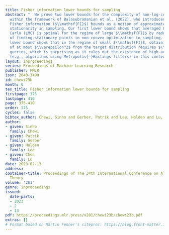 ```yaml
---
title: Fisher information lower bounds for sampling
abstract: "  We prove two lower bounds for the complexity of non-log-concave sampling
  within the framework of Balasubramanian et al. (2022), who introduced the use of
  Fisher information ($\\mathsf{FI}$) bounds as a notion of approximate first-order
  stationarity in sampling. Our first lower bound shows that averaged Langevin Monte
  Carlo (LMC) is optimal for the regime of large $\\mathsf{FI}$ by reducing the problem
  of finding stationary points in non-convex optimization to sampling. Our second
  lower bound shows that in the regime of small $\\mathsf{FI}$, obtaining a $\\mathsf{FI}$
  of at most $\\varepsilon^2$ from the target distribution requires $\\text{poly}(1/\\varepsilon)$
  queries, which is surprising as it rules out the existence of high-accuracy algorithms
  (e.g., algorithms using Metropolis{–}Hastings filters) in this context."
layout: inproceedings
series: Proceedings of Machine Learning Research
publisher: PMLR
issn: 2640-3498
id: chewi23b
month: 0
tex_title: Fisher information lower bounds for sampling
firstpage: 375
lastpage: 410
page: 375-410
order: 375
cycles: false
bibtex_author: Chewi, Sinho and Gerber, Patrik and Lee, Holden and Lu, Chen
author:
- given: Sinho
  family: Chewi
- given: Patrik
  family: Gerber
- given: Holden
  family: Lee
- given: Chen
  family: Lu
date: 2023-02-13
address:
container-title: Proceedings of The 34th International Conference on Algorithmic Learning
  Theory
volume: '201'
genre: inproceedings
issued:
  date-parts:
  - 2023
  - 2
  - 13
pdf: https://proceedings.mlr.press/v201/chewi23b/chewi23b.pdf
extras: []
# Format based on Martin Fenner's citeproc: https://blog.front-matter.io/posts/citeproc-yaml-for-bibliographies/
---
```

